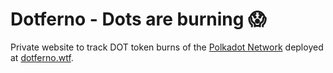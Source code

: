 # Dotferno - Dots are burning 😱

Private website to track DOT token burns of the [Polkadot Network](https://polkadot.network/) deployed at [dotferno.wtf](https://dotferno.wtf/).
